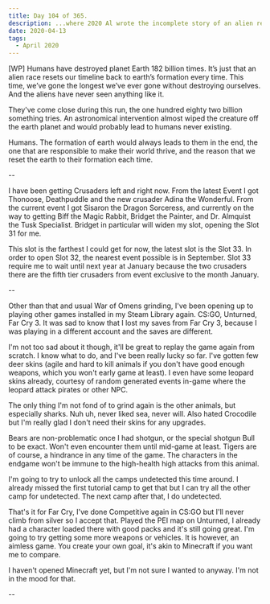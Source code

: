 ```yaml
---
title: Day 104 of 365.
description: ...where 2020 Al wrote the incomplete story of an alien resetting the timeline for Earth, and talking about Crusaders, War of Omens, Far Cry 3, CS:GO, Unturned, and Minecraft.
date: 2020-04-13
tags:
  - April 2020
---
```


[WP] Humans have destroyed planet Earth 182 billion times. It’s just that an alien race resets our timeline back to earth’s formation every time. This time, we’ve gone the longest we’ve ever gone without destroying ourselves. And the aliens have never seen anything like it.

They've come close during this run, the one hundred eighty two billion something tries. An astronomical intervention almost wiped the creature off the earth planet and would probably lead to humans never existing. 

Humans. The formation of earth would always leads to them in the end, the one that are responsible to make their world thrive, and the reason that we reset the earth to their formation each time.

--

I have been getting Crusaders left and right now. From the latest Event I got Thonoose, Deathpuddle and the new crusader Adina the Wonderful. From the current event I got Sisaron the Dragon Sorceress, and currently on the way to getting Biff the Magic Rabbit, Bridget the Painter, and Dr. Almquist the Tusk Specialist. Bridget in particular will widen my slot, opening the Slot 31 for me. 

This slot is the farthest I could get for now, the latest slot is the Slot 33. In order to open Slot 32, the nearest event possible is in September. Slot 33 require me to wait until next year at January because the two crusaders there are the fifth tier crusaders from event exclusive to the month January.

-- 

Other than that and usual War of Omens grinding, I've been opening up to playing other games installed in my Steam Library again. CS:GO, Unturned, Far Cry 3. It was sad to know that I lost my saves from Far Cry 3, because I was playing in a different account and the saves are different. 

I'm not too sad about it though, it'll be great to replay the game again from scratch. I know what to do, and I've been really lucky so far. I've gotten few deer skins (agile and hard to kill animals if you don't have good enough weapons, which you won't early game at least). I even have some leopard skins already, courtesy of random generated events in-game where the leopard attack pirates or other NPC. 

The only thing I'm not fond of to grind again is the other animals, but especially sharks. Nuh uh, never liked sea, never will. Also hated Crocodile but I'm really glad I don't need their skins for any upgrades.

Bears are non-problematic once I had shotgun, or the special shotgun Bull to be exact. Won't even encounter them until mid-game at least. Tigers are of course, a hindrance in any time of the game. The characters in the endgame won't be immune to the high-health high attacks from this animal.

I'm going to try to unlock all the camps undetected this time around. I already missed the first tutorial camp to get that but I can try all the other camp for undetected. The next camp after that, I do undetected.

That's it for Far Cry, I've done Competitive again in CS:GO but I'll never climb from silver so I accept that. Played the PEI map on Unturned, I already had a character loaded there with good packs and it's still going great. I'm going to try getting some more weapons or vehicles. It is however, an aimless game. You create your own goal, it's akin to Minecraft if you want me to compare.

I haven't opened Minecraft yet, but I'm not sure I wanted to anyway. I'm not in the mood for that.

--

